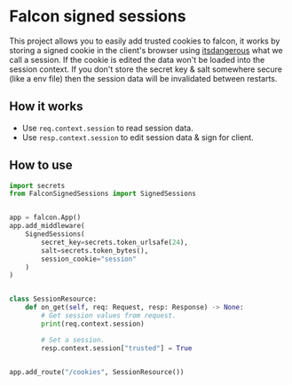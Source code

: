 # Falcon signed sessions
This project allows you to easily add trusted cookies to falcon, it works by storing a signed cookie in the client's browser using [itsdangerous](https://itsdangerous.palletsprojects.com/en/2.0.x/) what we call a session. If the cookie is edited the data won't be loaded into the session context. If you don't store the secret key & salt somewhere secure (like a env file) then the session data will be invalidated between restarts.

## How it works
- Use `req.context.session` to read session data.
- Use `resp.context.session` to edit session data & sign for client.

## How to use
```py
import secrets
from FalconSignedSessions import SignedSessions


app = falcon.App()
app.add_middleware(
    SignedSessions(
        secret_key=secrets.token_urlsafe(24),
        salt=secrets.token_bytes(),
        session_cookie="session"
    )
)


class SessionResource:
    def on_get(self, req: Request, resp: Response) -> None:
        # Get session values from request.
        print(req.context.session)

        # Set a session.
        resp.context.session["trusted"] = True


app.add_route("/cookies", SessionResource())
```
